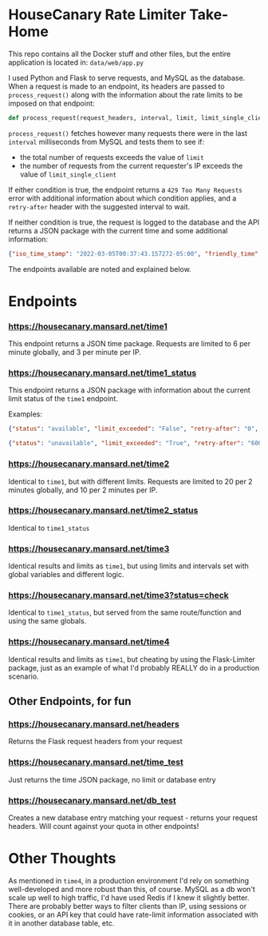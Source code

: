 # HouseCanary Rate Limiter Take-Home

This repo contains all the Docker stuff and other files, but the entire application is located in: `data/web/app.py`

I used Python and Flask to serve requests, and MySQL as the database. When a request is made to an endpoint, its headers are passed to `process_request()` along with the information about the rate limits to be imposed on that endpoint:

```python
def process_request(request_headers, interval, limit, limit_single_client):
```

`process_request()` fetches however many requests there were in the last `interval` milliseconds from MySQL and tests them to see if: 

  * the total number of requests exceeds the value of `limit`
  * the number of requests from the current requester's IP exceeds the value of `limit_single_client`

If either condition is true, the endpoint returns a `429 Too Many Requests` error with additional information about which condition applies, and a `retry-after` header with the suggested interval to wait.

If neither condition is true, the request is logged to the database and the API returns a JSON package with the current time and some additional information: 

```json
{"iso_time_stamp": "2022-03-05T00:37:43.157272-05:00", "friendly_time": "Saturday March 05 2022, 12:37:43 AM EST", "uid": "03c29951-8852-45b7-929e-a02072b0d062"}
```


The endpoints available are noted and explained below.



# Endpoints

### https://housecanary.mansard.net/time1

This endpoint returns a JSON time package. Requests are limited to 6 per minute globally, and 3 per minute per IP.

### https://housecanary.mansard.net/time1_status
This endpoint returns a JSON package with information about the current limit status of the `time1` endpoint. 

Examples:
```json
{"status": "available", "limit_exceeded": "False", "retry-after": "0", "http_code": "200 OK"}

{"status": "unavailable", "limit_exceeded": "True", "retry-after": "60000", "http_code": "429 Too Many Requests"}
```

### https://housecanary.mansard.net/time2

Identical to `time1`, but with different limits. Requests are limited to 20 per 2 minutes globally, and 10 per 2 minutes per IP.

### https://housecanary.mansard.net/time2_status
Identical to `time1_status`

### https://housecanary.mansard.net/time3

Identical results and limits as `time1`, but using limits and intervals set with global variables and different logic.

### https://housecanary.mansard.net/time3?status=check
Identical to `time1_status`, but served from the same route/function and using the same globals.

### https://housecanary.mansard.net/time4
Identical results and limits as `time1`, but cheating by using the Flask-Limiter package, just as an example of what I'd probably REALLY do in a production scenario.

## Other Endpoints, for fun

### https://housecanary.mansard.net/headers
Returns the Flask request headers from your request

### https://housecanary.mansard.net/time_test
Just returns the time JSON package, no limit or database entry 

### https://housecanary.mansard.net/db_test
Creates a new database entry matching your request - returns your request headers. Will count against your quota in other endpoints!

# Other Thoughts

As mentioned in `time4`, in a production environment I'd rely on something well-developed and more robust than this, of course. MySQL as a db won't scale up well to high traffic, I'd have used Redis if I knew it slightly better. There are probably better ways to filter clients than IP, using sessions or cookies, or an API key that could have rate-limit information associated with it in another database table, etc. 
